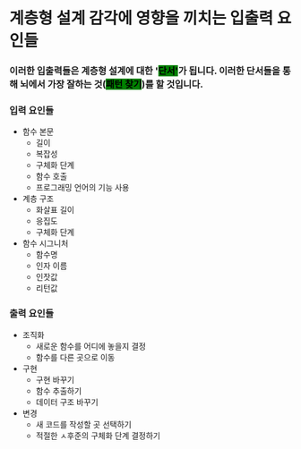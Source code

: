 # 계층형 설계 감각에 영향을 끼치는 입출력 요인들

### 이러한 입출력들은 계층형 설계에 대한 '<mark style="background-color:green;">단서'</mark>가 됩니다. 이러한 단서들을 통해 뇌에서 가장 잘하는 것(<mark style="background-color:green;">패턴 찾기</mark>)를 할 것입니다.

### 입력 요인들

* 함수 본문&#x20;
  * 길이
  * 복잡성
  * 구체화 단계
  * 함수 호출
  * 프로그래밍 언어의 기능 사용
* 계층 구조
  * 화살표 길이
  * 응집도
  * 구체화 단계
* 함수 시그니처
  * 함수명
  * 인자 이름
  * 인잣값
  * 리턴값

### 출력 요인들

* 조직화
  * 새로운 함수를 어디에 놓을지 결정
  * 함수를 다른 곳으로 이동
* 구현
  * 구현 바꾸기
  * 함수 추출하기
  * 데이터 구조 바꾸기
* 변경
  * 새 코드를 작성할 곳 선택하기
  * 적절한 ㅅ후준의 구체화 단계 결정하기
